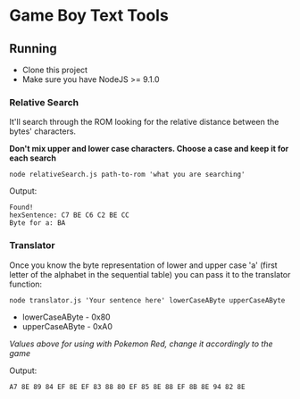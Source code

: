 # Game Boy Text Tools

## Running

* Clone this project
* Make sure you have NodeJS >= 9.1.0

### Relative Search

It'll search through the ROM looking for the relative distance between the bytes' characters.

**Don't mix upper and lower case characters. Choose a case and keep it for each search**

`node relativeSearch.js path-to-rom 'what you are searching'`

Output:
```
Found!
hexSentence: C7 BE C6 C2 BE CC
Byte for a: BA
```

### Translator

Once you know the byte representation of lower and upper case 'a' (first letter of the alphabet in the sequential table) you can pass it to the translator function:

`node translator.js 'Your sentence here' lowerCaseAByte upperCaseAByte`

* lowerCaseAByte - 0x80
* upperCaseAByte - 0xA0

*Values above for using with Pokemon Red, change it accordingly to the game*

Output:
```
A7 8E 89 84 EF 8E EF 83 88 80 EF 85 8E 88 EF 8B 8E 94 82 8E
```